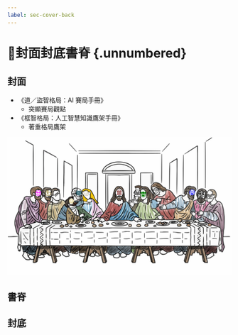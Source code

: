 ```yaml
---
label: sec-cover-back
---
```

# 📔封面封底書脊  {.unnumbered}

## 封面
* 《道／盜智格局：AI 賽局手冊》
	*  突顯賽局觀點
* 《框智格局：人工智慧知識鷹架手冊》
	* 著重格局鷹架

![](cover.png)

## 書脊

## 封底